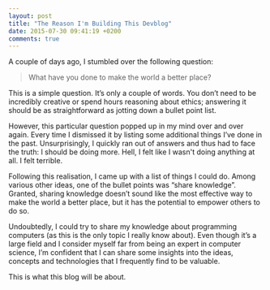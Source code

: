 ```yaml
---
layout: post
title: "The Reason I'm Building This Devblog"
date: 2015-07-30 09:41:19 +0200
comments: true
---
```


A couple of days ago, I stumbled over the following question:

> What have you done to make the world a better place?

This is a simple question. It’s only a couple of words. You don’t need to be incredibly creative or spend hours reasoning about ethics; answering it should be as straightforward as jotting down a bullet point list.

However, this particular question popped up in my mind over and over again. Every time I dismissed it by listing some additional things I’ve done in the past. Unsurprisingly, I quickly ran out of answers and thus had to face the truth: I should be doing more. Hell, I felt like I wasn't doing anything at all. I felt terrible.

Following this realisation, I came up with a list of things I could do. Among various other ideas, one of the bullet points was “share knowledge”. Granted, sharing knowledge doesn’t sound like the most effective way to make the world a better place, but it has the potential to empower others to do so.

Undoubtedly, I could try to share my knowledge about programming computers (as this is the only topic I really know about). Even though it’s a large field and I consider myself far from being an expert in computer science, I’m confident that I can share some insights into the ideas, concepts and technologies that I frequently find to be valuable.

This is what this blog will be about.